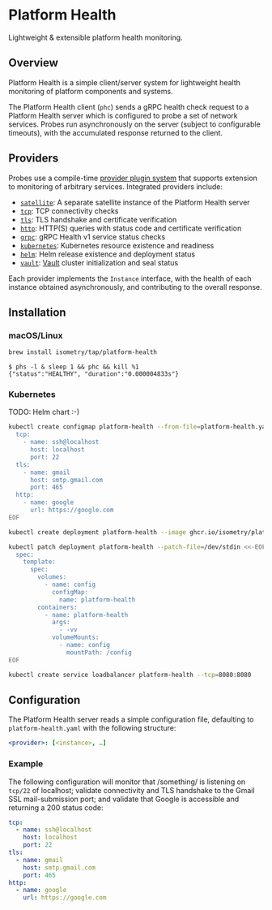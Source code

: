 # Platform Health

Lightweight & extensible platform health monitoring.

## Overview

Platform Health is a simple client/server system for lightweight health monitoring of platform components and systems.

The Platform Health client (`phc`) sends a gRPC health check request to a Platform Health server which is configured to probe a set of network services. Probes run asynchronously on the server (subject to configurable timeouts), with the accumulated response returned to the client.

## Providers

Probes use a compile-time [provider plugin system](pkg/provider) that supports extension to monitoring of arbitrary services. Integrated providers include:

* [`satellite`](pkg/provider/satellite): A separate satellite instance of the Platform Health server
* [`tcp`](pkg/provider/tcp): TCP connectivity checks
* [`tls`](pkg/provider/tls): TLS handshake and certificate verification
* [`http`](pkg/provider/http): HTTP(S) queries with status code and certificate verification
* [`grpc`](pkg/provider/grpc): gRPC Health v1 service status checks
* [`kubernetes`](pkg/provider/kubernetes): Kubernetes resource existence and readiness
* [`helm`](pkg/provider/helm): Helm release existence and deployment status
* [`vault`](pkg/provider/vault): [Vault](https://www.vaultproject.io/) cluster initialization and seal status

Each provider implements the `Instance` interface, with the health of each instance obtained asynchronously, and contributing to the overall response.

## Installation

### macOS/Linux

```bash
brew install isometry/tap/platform-health
```

```console
$ phs -l & sleep 1 && phc && kill %1
{"status":"HEALTHY", "duration":"0.000004833s"}
```

### Kubernetes

TODO: Helm chart :-)

```bash
kubectl create configmap platform-health --from-file=platform-health.yaml=/dev/stdin <<-EOF
  tcp:
    - name: ssh@localhost
      host: localhost
      port: 22
  tls:
    - name: gmail
      host: smtp.gmail.com
      port: 465
  http:
    - name: google
      url: https://google.com
EOF

kubectl create deployment platform-health --image ghcr.io/isometry/platform-health:latest --port=8080

kubectl patch deployment platform-health --patch-file=/dev/stdin <<-EOF
  spec:
    template:
      spec:
        volumes:
          - name: config
            configMap:
              name: platform-health
        containers:
          - name: platform-health
            args:
              - -vv
            volumeMounts:
              - name: config
                mountPath: /config
EOF

kubectl create service loadbalancer platform-health --tcp=8080:8080
```

## Configuration

The Platform Health server reads a simple configuration file, defaulting to `platform-health.yaml` with the following structure:

```yaml
<provider>: [<instance>, …]
```

### Example

The following configuration will monitor that /something/ is listening on `tcp/22` of localhost; validate connectivity and TLS handshake to the Gmail SSL mail-submission port; and validate that Google is accessible and returning a 200 status code:

```yaml
tcp:
  - name: ssh@localhost
    host: localhost
    port: 22
tls:
  - name: gmail
    host: smtp.gmail.com
    port: 465
http:
  - name: google
    url: https://google.com
```
